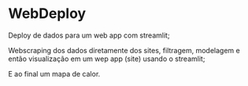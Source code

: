 # WebDeploy
Deploy de dados para um web app com streamlit;

Webscraping dos dados diretamente dos sites, filtragem, modelagem e então visualização em um wep app (site)
usando o streamlit;

E ao final um mapa de calor.
